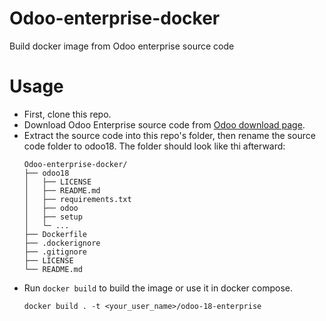 # Odoo-enterprise-docker
Build docker image from Odoo enterprise source code
# Usage
- First, clone this repo.
- Download Odoo Enterprise source code from [Odoo download page](https://www.odoo.com/page/download).
- Extract the source code into this repo's folder, then rename the source code folder to odoo18. The folder should look like thi afterward:
  ```
  Odoo-enterprise-docker/
  ├── odoo18
  │   ├── LICENSE
  │   ├── README.md
  │   ├── requirements.txt
  │   ├── odoo
  │   ├── setup
  │   └─ ...
  ├── Dockerfile
  ├── .dockerignore
  ├── .gitignore
  ├── LICENSE
  └── README.md
  ```
- Run `docker build` to build the image or use it in docker compose.
  ```
  docker build . -t <your_user_name>/odoo-18-enterprise
  ```
